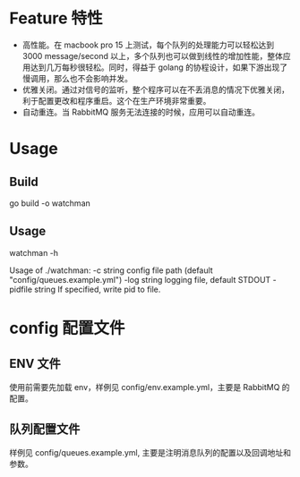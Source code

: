 
# Feature 特性

* 高性能。在 macbook pro 15 上测试，每个队列的处理能力可以轻松达到 3000 message/second 以上，多个队列也可以做到线性的增加性能，整体应用达到几万每秒很轻松。同时，得益于 golang 的协程设计，如果下游出现了慢调用，那么也不会影响并发。
* 优雅关闭。通过对信号的监听，整个程序可以在不丢消息的情况下优雅关闭，利于配置更改和程序重启。这个在生产环境非常重要。
* 自动重连。当 RabbitMQ 服务无法连接的时候，应用可以自动重连。

# Usage

## Build
go build -o watchman

## Usage
watchman -h

Usage of ./watchman:
  -c string
        config file path (default "config/queues.example.yml")
  -log string
        logging file, default STDOUT
  -pidfile string
        If specified, write pid to file.

# config 配置文件
## ENV 文件
使用前需要先加载 env，样例见 config/env.example.yml，主要是 RabbitMQ 的配置。

## 队列配置文件
样例见 config/queues.example.yml, 主要是注明消息队列的配置以及回调地址和参数。

